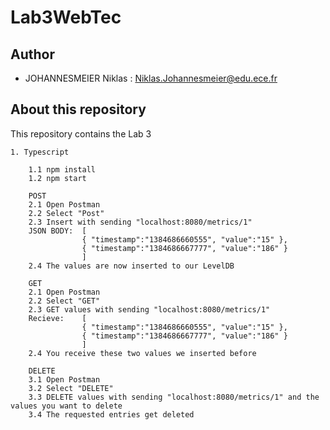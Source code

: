 # Lab3WebTec

## Author
- JOHANNESMEIER Niklas : Niklas.Johannesmeier@edu.ece.fr

## About this repository
This repository contains the Lab 3

    1. Typescript

        1.1 npm install
        1.2 npm start
        
        POST
        2.1 Open Postman
        2.2 Select "Post"
        2.3 Insert with sending "localhost:8080/metrics/1"
        JSON BODY:  [
                    { "timestamp":"1384686660555", "value":"15" },
                    { "timestamp":"1384686667777", "value":"186" }
                    ]
        2.4 The values are now inserted to our LevelDB

        GET
        2.1 Open Postman
        2.2 Select "GET"
        2.3 GET values with sending "localhost:8080/metrics/1"
        Recieve:    [
                    { "timestamp":"1384686660555", "value":"15" },
                    { "timestamp":"1384686667777", "value":"186" }
                    ]
        2.4 You receive these two values we inserted before

        DELETE
        3.1 Open Postman
        3.2 Select "DELETE"
        3.3 DELETE values with sending "localhost:8080/metrics/1" and the values you want to delete
        3.4 The requested entries get deleted